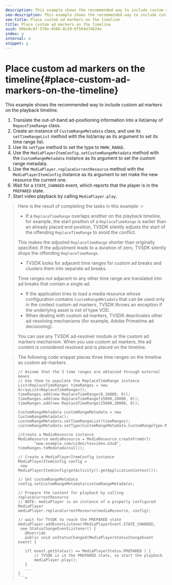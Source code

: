 ```yaml
---
description: This example shows the recommended way to include custom ad markers on the playback timeline.
seo-description: This example shows the recommended way to include custom ad markers on the playback timeline.
seo-title: Place custom ad markers on the timeline
title: Place custom ad markers on the timeline
uuid: 09be0c8f-570e-4586-8c29-6f564d74624e
index: y
internal: n
snippet: y
---
```


# Place custom ad markers on the timeline{#place-custom-ad-markers-on-the-timeline}

This example shows the recommended way to include custom ad markers on the playback timeline.

1. Translate the out-of-band ad-positioning information into a list/array of `RepaceTimeRange` class.
1. Create an instance of `CustomRangeMetadata` class, and use its `setTimeRangeList` method with the list/array as its argument to set its time range list.
1. Use its `setType` method to set the type to `MARK_RANGE`.
1. Use the `MediaPlayerItemConfig.setCustomRangeMetadata` method with the `CustomRangeMetadata` instance as its argument to set the custom range metadata.
1. Use the `MediaPlayer.replaceCurrentResource` method with the `MediaPlayerItemConfig` instance as its argument to set make the new resource the current one.
1. Wait for a `STATE_CHANGED` event, which reports that the player is in the `PREPARED` state.
1. Start video playback by calling `MediaPlayer.play`.
>Here is the result of completing the tasks in this example: >
>* If a `ReplaceTimeRange` overlaps another on the playback timeline, for example, the start position of a `ReplaceTimeRange` is earlier than an already placed end position, TVSDK silently adjusts the start of the offending `ReplaceTimeRange` to avoid the conflict. 
>
>  This makes the adjusted `ReplaceTimeRange` shorter than originally specified. If the adjustment leads to a duration of zero, TVSDK silently drops the offending `ReplaceTimeRange`. 
>
>* TVSDK looks for adjacent time ranges for custom ad breaks and clusters them into separate ad breaks. 
>
>  Time ranges not adjacent to any other time range are translated into ad breaks that contain a single ad. 
>* If the application tries to load a media resource whose configuration contains `CustomRangeMetadata` that can be used only in the context custom ad markers, TVSDK throws an exception if the underlying asset is not of type VOD. 
>* When dealing with custom ad markers, TVSDK deactivates other ad-resolving mechanisms (for example, Adobe Primetime ad decisioning). 
>
>  You can use any TVSDK ad-resolver module or the custom ad markers mechanism. When you use custom ad markers, the ad content is considered resolved and is placed on the timeline. 
>

><a id="example_B80623FC452E416AA9BB808CBE672551"></a>

>The following code snippet places three time ranges on the timeline as custom ad-markers. 
>
>```java>
>// Assume that the 3 time ranges are obtained through external means 
>// Use them to populate the ReplaceTimeRange instance 
>List<ReplaceTimeRange> timeRanges = new ArrayList<ReplaceTimeRange>(); 
>timeRanges.add(new ReplaceTimeRange(0,10000, 0)); 
>timeRanges.add(new ReplaceTimeRange(15000,20000, 0)); 
>timeRanges.add(new ReplaceTimeRange(25000,30000, 0)); 
> 
>CustomRangeMetadata customRangeMetadata = new CustomRangeMetadata(); 
>customRangeMetadata.setTimeRangeList(timeRanges); 
>customRangeMetadata.setType(CustomRangeMetadata.CustomRangeType.MARK_RANGE); 
> 
>//Create a MediaResource instance 
>MediaResource mediaResource = MediaResource.createFromUrl( 
>        "www.example.com/video/tesvideo.m3u8", timeRanges.toMedatada(null)); 
> 
>// Create a MediaPlayerItemConfig instance 
>MediaPlayerItemConfig config =  
>  new MediaPlayerItemConfig(getActivity().getApplicationContext()); 
> 
>// Set customRangeMetadata 
>config.setCustomRangeMetadata(customRangeMetadata); 
> 
>// Prepare the content for playback by calling replaceCurrentResource 
>// NOTE: mediaPlayer is an instance of a properly configured MediaPlayer  
>mediaPlayer.replaceCurrentResource(mediaResource, config); 
> 
>// wait for TVSDK to reach the PREPARED state 
>mediaPlayer.addEventListener(MediaPlayerEvent.STATE_CHANGED,  
>  new StatusChangeEventListener() { 
>    @Override 
>    public void onStatusChanged(MediaPlayerStatusChangeEvent event) { 
> 
>    if( event.getStatus() == MediaPlayerStatus.PREPARED ) { 
>        // TVSDK is in the PREPARED state, so start the playback  
>        mediaPlayer.play(); 
>    } 
>    ... 
>}
>```>
